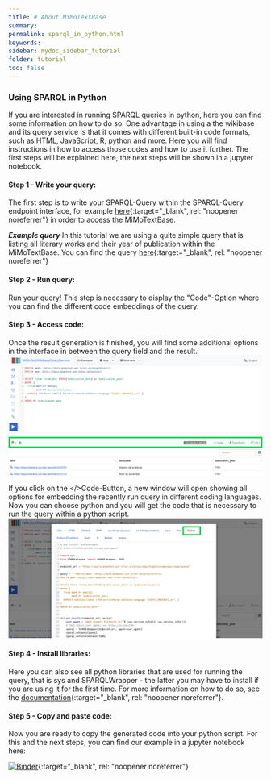 ```yaml
---
title: # About MiMoTextBase
summary:
permalink: sparql_in_python.html
keywords:
sidebar: mydoc_sidebar_tutorial
folder: tutorial
toc: false
---
```


### Using SPARQL in Python

If you are interested in running SPARQL queries in python, here you can find some information on how to do so.
One advantage in using a the wikibase and its query service is that it comes with different built-in code formats, such as HTML, JavaScript, R, python and more.
Here you will find instructions in how to access those codes and how to use it further.
The first steps will be explained here, the next steps will be shown in a jupyter notebook.


#### Step 1 - Write your query:

The first step is to write your SPARQL-Query within the SPARQL-Query endpoint interface, for example [here](https://query.mimotext.uni-trier.de/){:target="\_blank", rel: "noopener noreferrer"} in order to access the MiMoTextBase.

***Example query***
In this tutorial we are using a quite simple query that is listing all literary works and their year of publication within the MiMoTextBase. You can find the query [here](https://tinyurl.com/yoa5z6ke){:target="\_blank", rel: "noopener noreferrer"}

#### Step 2 - Run query:
Run your query! This step is necessary to display the "Code"-Option where you can find the different code embeddings of the query.

#### Step 3 - Access code:
Once the result generation is finished, you will find some additional options in the interface in between the query field and the result.
![step3-1](images/sparql_python/sparql_python_step3-1.png)

If you click on the </>Code-Button, a new window will open showing all options for embedding the recently run query in different coding languages.
Now you can choose python and you will get the code that is necessary to run the query within a python script.
![step3-2](images/sparql_python/sparql_python_step3-2.PNG)

#### Step 4 - Install libraries:
Here you can also see all python libraries that are used for running the query, that is sys and SPARQLWrapper - the latter you may have to install if you are using it for the first time. For more information on how to do so, see the [documentation](https://sparqlwrapper.readthedocs.io/en/stable/main.html){:target="\_blank", rel: "noopener noreferrer"}.

#### Step 5 - Copy and paste code:
Now you are ready to copy the generated code into your python script. For this and the next steps, you can find our example in a jupyter notebook here:

[![Binder](https://mybinder.org/badge_logo.svg)](https://mybinder.org/v2/gh/MiMoText/MiMoTextBase_Tutorial/gh-pages?labpath=jupyter_notebook%2Fsparql_in_python.ipynb){:target="\_blank", rel: "noopener noreferrer"}




